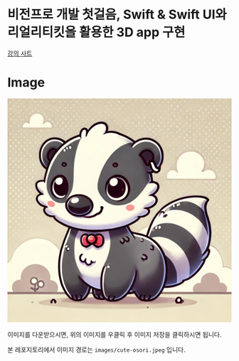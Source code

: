 # 비전프로 개발 첫걸음, Swift & Swift UI와 리얼리티킷을 활용한 3D app 구현 

[강의 사트](https://fastcampus.co.kr/pages/56500)

# Image

![osori](./images/cute-osori.jpeg)

이미지를 다운받으시면, 위의 이미지를 우클릭 후 이미지 저장을 클릭하시면 됩니다.

본 레포지토리에서 이미지 경로는 `images/cute-osori.jpeg` 입니다.
